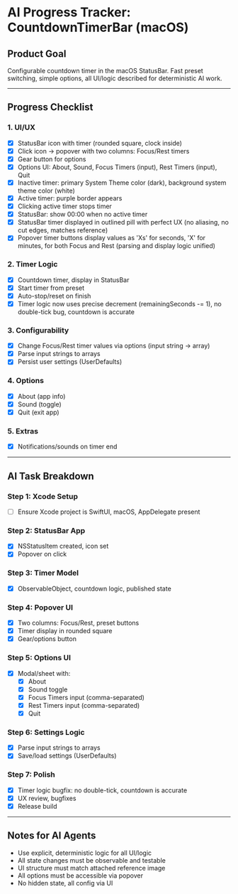 # AI Progress Tracker: CountdownTimerBar (macOS)

## Product Goal

Configurable countdown timer in the macOS StatusBar. Fast preset switching, simple options, all UI/logic described for deterministic AI work.

---

## Progress Checklist

### 1. UI/UX

- [x] StatusBar icon with timer (rounded square, clock inside)
- [x] Click icon → popover with two columns: Focus/Rest timers
- [x] Gear button for options
- [x] Options UI: About, Sound, Focus Timers (input), Rest Timers (input), Quit
- [x] Inactive timer: primary System Theme color (dark), background system theme color (white)
- [x] Active timer: purple border appears
- [x] Clicking active timer stops timer
- [x] StatusBar: show 00:00 when no active timer
- [x] StatusBar timer displayed in outlined pill with perfect UX (no aliasing, no cut edges, matches reference)
- [x] Popover timer buttons display values as 'Xs' for seconds, 'X' for minutes, for both Focus and Rest (parsing and display logic unified)

### 2. Timer Logic

- [x] Countdown timer, display in StatusBar
- [x] Start timer from preset
- [x] Auto-stop/reset on finish
- [x] Timer logic now uses precise decrement (remainingSeconds -= 1), no double-tick bug, countdown is accurate

### 3. Configurability

- [x] Change Focus/Rest timer values via options (input string → array)
- [x] Parse input strings to arrays
- [x] Persist user settings (UserDefaults)

### 4. Options

- [x] About (app info)
- [x] Sound (toggle)
- [x] Quit (exit app)

### 5. Extras

- [x] Notifications/sounds on timer end

---

## AI Task Breakdown

### Step 1: Xcode Setup

- [ ] Ensure Xcode project is SwiftUI, macOS, AppDelegate present

### Step 2: StatusBar App

- [x] NSStatusItem created, icon set
- [x] Popover on click

### Step 3: Timer Model

- [x] ObservableObject, countdown logic, published state

### Step 4: Popover UI

- [x] Two columns: Focus/Rest, preset buttons
- [x] Timer display in rounded square
- [x] Gear/options button

### Step 5: Options UI

- [x] Modal/sheet with:
  - [x] About
  - [x] Sound toggle
  - [x] Focus Timers input (comma-separated)
  - [x] Rest Timers input (comma-separated)
  - [x] Quit

### Step 6: Settings Logic

- [x] Parse input strings to arrays
- [x] Save/load settings (UserDefaults)

### Step 7: Polish

- [x] Timer logic bugfix: no double-tick, countdown is accurate
- [x] UX review, bugfixes
- [x] Release build

---

## Notes for AI Agents

- Use explicit, deterministic logic for all UI/logic
- All state changes must be observable and testable
- UI structure must match attached reference image
- All options must be accessible via popover
- No hidden state, all config via UI
